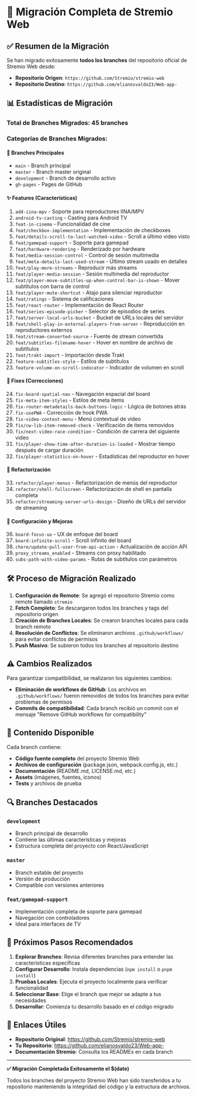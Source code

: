 # 🚀 Migración Completa de Stremio Web

## ✅ Resumen de la Migración

Se han migrado exitosamente **todos los branches** del repositorio oficial de Stremio Web desde:
- **Repositorio Origen**: `https://github.com/Stremio/stremio-web`
- **Repositorio Destino**: `https://github.com/elianosvaldo23/Web-app-`

## 📊 Estadísticas de Migración

### Total de Branches Migrados: **45 branches**

### Categorías de Branches Migrados:

#### 🔧 **Branches Principales**
- `main` - Branch principal
- `master` - Branch master original
- `development` - Branch de desarrollo activo
- `gh-pages` - Pages de GitHub

#### ✨ **Features (Características)**
1. `add-iina-mpv` - Soporte para reproductores IINA/MPV
2. `android-tv-casting` - Casting para Android TV
3. `feat-in-cinema` - Funcionalidad de cine
4. `feat/checkbox-implementation` - Implementación de checkboxes
5. `feat/details-scroll-to-last-watched-video` - Scroll a último video visto
6. `feat/gamepad-support` - Soporte para gamepad
7. `feat/hardware-rendering` - Renderizado por hardware
8. `feat/media-session-control` - Control de sesión multimedia
9. `feat/meta-details-last-used-stream` - Último stream usado en detalles
10. `feat/play-more-streams` - Reproducir más streams
11. `feat/player-media-session` - Sesión multimedia del reproductor
12. `feat/player-move-subtitles-up-when-control-bar-is-shown` - Mover subtítulos con barra de control
13. `feat/player-mute-shortcut` - Atajo para silenciar reproductor
14. `feat/ratings` - Sistema de calificaciones
15. `feat/react-router` - Implementación de React Router
16. `feat/series-episode-picker` - Selector de episodios de series
17. `feat/server-local-urls-bucket` - Bucket de URLs locales del servidor
18. `feat/shell-play-in-external-players-from-server` - Reproducción en reproductores externos
19. `feat/stream-converted-source` - Fuente de stream convertida
20. `feat/subtitles-filename-hover` - Hover en nombre de archivo de subtítulos
21. `feat/trakt-import` - Importación desde Trakt
22. `feature-subtitles-style` - Estilos de subtítulos
23. `feature-volume-on-scroll-indocator` - Indicador de volumen en scroll

#### 🔧 **Fixes (Correcciones)**
24. `fix-board-spatial-nav` - Navegación espacial del board
25. `fix-meta-item-styles` - Estilos de meta items
26. `fix-router-metadetails-back-buttons-logic` - Lógica de botones atrás
27. `fix-usePWA` - Corrección de hook PWA
28. `fix-video-context-menu` - Menú contextual de video
29. `fix/cw-lib-item-removed-check` - Verificación de items removidos
30. `fix/next-video-race-condition` - Condición de carrera del siguiente video
31. `fix/player-show-time-after-duration-is-loaded` - Mostrar tiempo después de cargar duración
32. `fix/player-statistics-on-hover` - Estadísticas del reproductor en hover

#### 🔄 **Refactorización**
33. `refactor/player-menus` - Refactorización de menús del reproductor
34. `refactor/shell-fullscreen` - Refactorización de shell en pantalla completa
35. `refactor/streaming-server-urls-design` - Diseño de URLs del servidor de streaming

#### 🔧 **Configuración y Mejoras**
36. `board-focus-ux` - UX de enfoque del board
37. `board-infinite-scroll` - Scroll infinito del board
38. `chore/update-pull-user-from-api-action` - Actualización de acción API
39. `proxy_streams_enabled` - Streams con proxy habilitado
40. `subs-path-with-video-params` - Rutas de subtítulos con parámetros

## 🛠️ Proceso de Migración Realizado

1. **Configuración de Remote**: Se agregó el repositorio Stremio como remote llamado `stremio`
2. **Fetch Completo**: Se descargaron todos los branches y tags del repositorio origen
3. **Creación de Branches Locales**: Se crearon branches locales para cada branch remoto
4. **Resolución de Conflictos**: Se eliminaron archivos `.github/workflows/` para evitar conflictos de permisos
5. **Push Masivo**: Se subieron todos los branches al repositorio destino

## ⚠️ Cambios Realizados

Para garantizar compatibilidad, se realizaron los siguientes cambios:
- **Eliminación de workflows de GitHub**: Los archivos en `.github/workflows/` fueron removidos de todos los branches para evitar problemas de permisos
- **Commits de compatibilidad**: Cada branch recibió un commit con el mensaje "Remove GitHub workflows for compatibility"

## 🎯 Contenido Disponible

Cada branch contiene:
- **Código fuente completo** del proyecto Stremio Web
- **Archivos de configuración** (package.json, webpack.config.js, etc.)
- **Documentación** (README.md, LICENSE.md, etc.)
- **Assets** (imágenes, fuentes, iconos)
- **Tests** y archivos de prueba

## 🔍 Branches Destacados

### `development`
- Branch principal de desarrollo
- Contiene las últimas características y mejoras
- Estructura completa del proyecto con React/JavaScript

### `master`
- Branch estable del proyecto
- Versión de producción
- Compatible con versiones anteriores

### `feat/gamepad-support`
- Implementación completa de soporte para gamepad
- Navegación con controladores
- Ideal para interfaces de TV

## 📝 Próximos Pasos Recomendados

1. **Explorar Branches**: Revisa diferentes branches para entender las características específicas
2. **Configurar Desarrollo**: Instala dependencias (`npm install` o `pnpm install`)
3. **Pruebas Locales**: Ejecuta el proyecto localmente para verificar funcionalidad
4. **Seleccionar Base**: Elige el branch que mejor se adapte a tus necesidades
5. **Desarrollar**: Comienza tu desarrollo basado en el código migrado

## 🔗 Enlaces Útiles

- **Repositorio Original**: https://github.com/Stremio/stremio-web
- **Tu Repositorio**: https://github.com/elianosvaldo23/Web-app-
- **Documentación Stremio**: Consulta los READMEs en cada branch

---

**✅ Migración Completada Exitosamente el $(date)**

Todos los branches del proyecto Stremio Web han sido transferidos a tu repositorio manteniendo la integridad del código y la estructura de archivos.